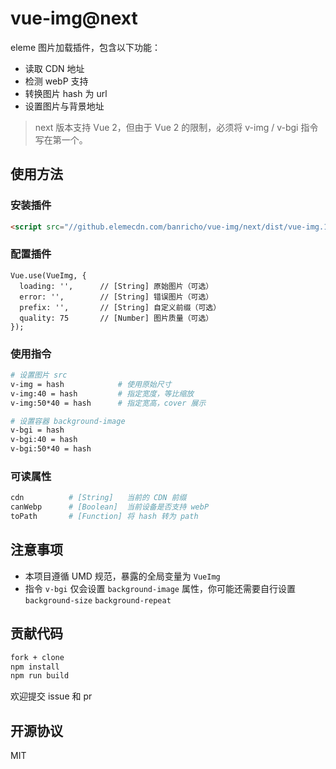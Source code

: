 # vue-img@next

eleme 图片加载插件，包含以下功能：

- 读取 CDN 地址
- 检测 webP 支持
- 转换图片 hash 为 url
- 设置图片与背景地址

> next 版本支持 Vue 2，但由于 Vue 2 的限制，必须将 v-img / v-bgi 指令写在第一个。

## 使用方法

### 安装插件

```HTML
<script src="//github.elemecdn.com/banricho/vue-img/next/dist/vue-img.1464081891000.js"></script>
```

### 配置插件

```JS
Vue.use(VueImg, {
  loading: '',      // [String] 原始图片（可选）
  error: '',        // [String] 错误图片（可选）
  prefix: '',       // [String] 自定义前缀（可选）
  quality: 75       // [Number] 图片质量（可选）
});
```

### 使用指令

```bash
# 设置图片 src
v-img = hash            # 使用原始尺寸
v-img:40 = hash         # 指定宽度，等比缩放
v-img:50*40 = hash      # 指定宽高，cover 展示

# 设置容器 background-image
v-bgi = hash
v-bgi:40 = hash
v-bgi:50*40 = hash
```

### 可读属性

```bash
cdn          # [String]   当前的 CDN 前缀
canWebp      # [Boolean]  当前设备是否支持 webP
toPath       # [Function] 将 hash 转为 path
```

## 注意事项

- 本项目遵循 UMD 规范，暴露的全局变量为 `VueImg`
- 指令 `v-bgi` 仅会设置 `background-image` 属性，你可能还需要自行设置 `background-size` `background-repeat`

## 贡献代码

```bash
fork + clone
npm install
npm run build
```

欢迎提交 issue 和 pr

## 开源协议

MIT
